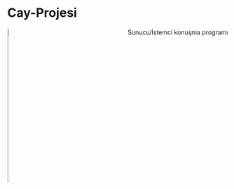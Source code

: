 # Cay-Projesi
<div style="float:left">
        <img width="30%" src="http://stamboulbazaar.com/image/cache/data/home-products/turkish-tea-glass/1379_buyuk_zoom-600x600.jpg"</img>
</div>
<div style="float:right">
Sunucu/İstemci konuşma programı
</div>

